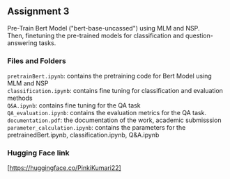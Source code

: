 ## Assignment 3
Pre-Train Bert Model ("bert-base-uncassed") using MLM and NSP. <br> 
Then, finetuning the pre-trained models for classification and question-answering tasks.

### Files and Folders<br>
`pretrainBert.ipynb`: contains the pretraining code for Bert Model using MLM and NSP<br>
`classification.ipynb`: contains fine tuning for classification and evaluation methods<br>
`Q&A.ipynb`: contains fine tuning for the QA task<br>
`QA_evaluation.ipynb`: contains the evaluation metrics for the QA task. <br>
`documentation.pdf`: the documentation of the work, academic submisssion <br>
`parameter_calculation.ipynb`: contains the parameters for the pretrainedBert.ipynb, classification.ipynb, Q&A.ipynb <br>

### Hugging Face link
[https://huggingface.co/PinkiKumari22]


